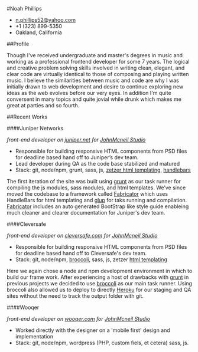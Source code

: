 #Noah Phillips

* n.phillips52@yahoo.com
* +1 (323) 899-5350
* Oakland, California

##Profile

Though I've received undergraduate and master's degrees in music and working as a professional frontend developer for some 7 years.  The logical and creative problem solving skills involved in writing clean, elegant, and clear code are virtually identical to those of composing and playing written music.  I believe the similarities between music and code are why I was initially drawn to web development and desire to continue exploring new ideas as the web evolves before our very eyes.  In addition I'm quite conversent in many topics and quite jovial while drunk which makes me great at parties and so fourth.

##Recent Works

####Juniper Networks

*front-end developer on [juniper.net](http://www.juniper.net) for [JohnMcneil Studio](http://www.johnmcneilstudio.com)*

* Responsible for building responsive HTML components from PSD files for deadline based hand off to Juniper’s dev team.
* Lead developer during QA as the code base stabilized and matured
* Stack: git, node/npm, grunt, sass, js, [zetzer html templating](https://github.com/brainshave/zetzer), [handlebars](https://github.com/wycats/handlebars.js)

The first iteration of the site was built using [grunt](https://github.com/gruntjs/grunt) as our task runner for compiling the js modules, sass modules, and html templates.  We’ve since moved the codebase to a framework called [Fabricator](https://github.com/fbrctr/fabricator) which uses HandleBars for html templating and [glup](https://github.com/gulpjs/gulp) for taks running and compilation.  [Fabricator](https://github.com/fbrctr/fabricator) includes an auto generated BootStrap like style guide enableing much cleaner and clearer documentation for Juniper's dev team.

####Cleversafe

*front-end developer on [cleversafe.com](https://www.cleversafe.com/) for [JohnMcneil Studio](http://www.johnmcneilstudio.com)*

* Responsible for building responsive HTML components from PSD files for deadline based hand off to Cleversafe's dev team.
* Stack: git, node/npm, [broccoli](https://github.com/broccolijs/broccoli), sass, js, zetzer [html templating](https://github.com/brainshave/zetzer)

Here we again chose a node and npm development environment in which to build our frame work.  After experiencing a host of drawbacks with [grunt](https://github.com/gruntjs/grunt) in previous projects we decided to use [broccoli](https://github.com/broccolijs/broccoli) as our main task runner.  Using broccoli also allowed us to deploy to directly [Heroku](https://www.heroku.com/) for our staging and QA sites without the need to track the output folder with git.

####Wooqer

*front-end developer on [wooqer.com](http://www.wooqer.com/) for [JohnMcneil Studio](http://www.johnmcneilstudio.com)*

* Worked directly with the designer on a 'mobile first' design and implementation
* Stack: git, node/npm, wordpress (PHP, custom fiels, et cetera) sass, js.
